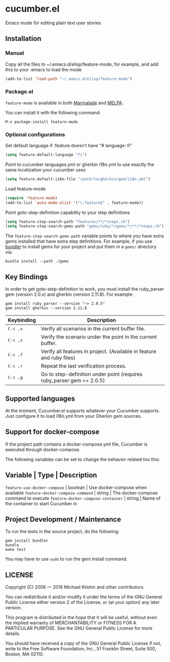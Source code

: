 # cucumber.el

Emacs mode for editing plain text user stories

## Installation

### Manual

Copy all the files to ~/.emacs.d/elisp/feature-mode, for example,
and add this to your .emacs to load the mode

```lisp
(add-to-list 'load-path "~/.emacs.d/elisp/feature-mode")
```

### Package.el

`feature-mode` is available in both [Marmalade](http://marmalade-repo.org)
and [MELPA](http://melpa.milkbox.net).

You can install it with the following command:

```
M-x package-install feature-mode
```


### Optional configurations

Set default language if .feature doesn't have "# language: fi"
```lisp
(setq feature-default-language "fi")
```

Point to cucumber languages.yml or gherkin i18n.yml to use
exactly the same localization your cucumber uses
```lisp
(setq feature-default-i18n-file "/path/to/gherkin/gem/i18n.yml")
```

Load feature-mode
```lisp
(require 'feature-mode)
(add-to-list 'auto-mode-alist '("\.feature$" . feature-mode))
```

Point goto-step-definition capability to your step definitions
```lisp
(setq feature-step-search-path "features/**/*steps.rb")
(setq feature-step-search-gems-path "gems/ruby/*/gems/*/**/*steps.rb")
```

The `feature-step-search-gems-path` variable points to where you have extra
gems installed that have extra step definitions. For example, if you use
[bundler](https://github.com/bundler/bundler) to install gems for your
project and put them in a `gems/` directory via:
```shell
bundle install --path ./gems
```

## Key Bindings

In order to get goto-step-definition to work, you must install the ruby_parser gem (version 2.0.x) and gherkin (version 2.11.8). For example:

```
gem install ruby_parser --version "~> 2.0.5"
gem install gherkin --version 2.11.8
```

Keybinding          | Description
--------------------|------------------------------------------------------------
<kbd>C-c ,v</kbd>   | Verify all scenarios in the current buffer file.
<kbd>C-c ,s</kbd>   | Verify the scenario under the point in the current buffer.
<kbd>C-c ,f</kbd>   | Verify all features in project. (Available in feature and ruby files)
<kbd>C-c ,r</kbd>   | Repeat the last verification process.
<kbd>C-c ,g</kbd>   | Go to step-definition under point (requires ruby_parser gem >= 2.0.5)

## Supported languages

At the moment, Cucumber.el supports whatever your Cucumber supports.
Just configure it to load i18n.yml from your Gherkin gem sources.

## Support for docker-compose

If the project path contains a docker-compose.yml file, Cucumber is executed through docker-compose.

The following variables can be set to change the behavior related too this:

Variable                           |  Type   | Description
-----------------------------------------------------------------------------------------
`feature-use-docker-compose`       | boolean | Use docker-compose when available
`feature-docker-compose-command`   | string  | The docker-compose command to execute
`feature-docker-compose-container` | string  | Name of the container to start Cucumber in

## Project Development / Maintenance

To run the tests in the source project, do the following:

    gem install bundler
    bundle
    make test

You may have to use `sudo` to run the gem install command.

## LICENSE

Copyright (C) 2008 — 2016 Michael Klishin and other contributors

You can redistribute it and/or modify it under the terms of the GNU
General Public License either version 2 of the License, or (at your
option) any later version.

This program is distributed in the hope that it will be useful,
without even the implied warranty of MERCHANTABILITY or FITNESS FOR A
PARTICULAR PURPOSE. See the GNU General Public License for more
details.

You should have received a copy of the GNU General Public License if
not, write to the Free Software Foundation, Inc., 51 Franklin Street,
Suite 500, Boston, MA 02110.
